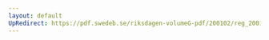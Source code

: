 ```yaml
---
layout: default
UpRedirect: https://pdf.swedeb.se/riksdagen-volumeG-pdf/200102/reg_200102/reg_200102_0237.pdf
---
```

